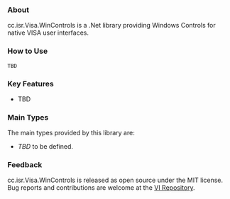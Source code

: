 ### About

cc.isr.Visa.WinControls is a .Net library providing Windows Controls for native VISA user interfaces.

### How to Use

```
TBD
```

### Key Features

* TBD

### Main Types

The main types provided by this library are:

* _TBD_ to be defined.

### Feedback

cc.isr.Visa.WinControls is released as open source under the MIT license.
Bug reports and contributions are welcome at the [VI Repository].

[VI Repository]: https://bitbucket.org/davidhary/dn.vi

